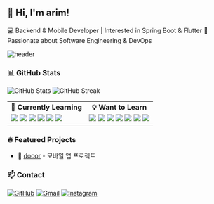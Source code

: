 <!--
**rimedang/rimedang** is a ✨ _special_ ✨ repository because its `README.md` (this file) appears on your GitHub profile.

Here are some ideas to get you started:

- 🔭 I’m currently working on ...
- 🌱 I’m currently learning ...
- 👯 I’m looking to collaborate on ...
- 🤔 I’m looking for help with ...
- 💬 Ask me about ...
- 📫 How to reach me: ...
- 😄 Pronouns: ...
- ⚡ Fun fact: ...
-->

## 👋 Hi, I'm arim!

💻 Backend & Mobile Developer | Interested in Spring Boot & Flutter
🚀 Passionate about Software Engineering & DevOps

![header](https://capsule-render.vercel.app/api?type=rounded&color=0:F0FFFF,100:B0E0E6&height=100&section=header&text=Welcome%20to%20Arim's%20Sky!&fontSize=35&fontColor=111)

### 📊 GitHub Stats

![GitHub Stats](https://github-readme-stats.vercel.app/api?username=rimedang&show_icons=true&theme=dracula)
![GitHub Streak](https://github-readme-streak-stats.herokuapp.com/?user=rimedang&theme=dracula)

<!--현재 배우고 있는것과 배우고 싶은 것것-->
<table> <tr> <td align="center"><b>🌱 Currently Learning</b></td> <td align="center"><b>💡 Want to Learn</b></td> </tr> <tr> <td valign="top"> <img src="https://img.shields.io/badge/HTML5-E34F26?style=flat&logo=html5&logoColor=white"/> <img src="https://img.shields.io/badge/CSS3-1572B6?style=flat&logo=css3&logoColor=white"/> <img src="https://img.shields.io/badge/Java-007396?style=flat&logo=java&logoColor=white"/> <img src="https://img.shields.io/badge/JavaScript-F7DF1E?style=flat&logo=javascript&logoColor=black"/> <img src="https://img.shields.io/badge/Python-3776AB?style=flat&logo=python&logoColor=white"/> <img src="https://img.shields.io/badge/C-00599C?style=flat&logo=c&logoColor=white"/> </td> <td valign="top"> <img src="https://img.shields.io/badge/MySQL-4479A1?style=flat&logo=mysql&logoColor=white"/> <img src="https://img.shields.io/badge/Linux-FCC624?style=flat&logo=linux&logoColor=black"/> <img src="https://img.shields.io/badge/Git-F05032?style=flat&logo=git&logoColor=white"/> <img src="https://img.shields.io/badge/GitHub-181717?style=flat&logo=github&logoColor=white"/> <img src="https://img.shields.io/badge/Node.js-339933?style=flat&logo=nodedotjs&logoColor=white"/> <img src="https://img.shields.io/badge/Django-092E20?style=flat&logo=django&logoColor=white"/> <img src="https://img.shields.io/badge/Spring-6DB33F?style=flat&logo=spring&logoColor=white"/> </td> </tr> </table>

### 🔥 Featured Projects

- 📱 [dooor](https://github.com/GDG-Dooor/frontend) - 모바일 앱 프로젝트

### 📫 Contact

[![GitHub](https://img.shields.io/badge/GitHub-181717?style=flat&logo=github&logoColor=white)](https://github.com/rimedang)
[![Gmail](https://img.shields.io/badge/Gmail-D14836?style=flat&logo=gmail&logoColor=white)](mailto:airm0930@gmail.com)
[![Instagram](https://img.shields.io/badge/Instagram-E4405F?style=flat&logo=instagram&logoColor=white)](https://instagram.com/dkfla_rim)
